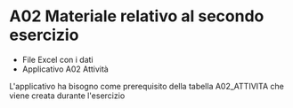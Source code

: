# A02 Materiale relativo al secondo esercizio
* File Excel con i dati
* Applicativo A02 Attività

L'applicativo ha bisogno come prerequisito della tabella A02_ATTIVITA che viene creata durante l'esercizio
